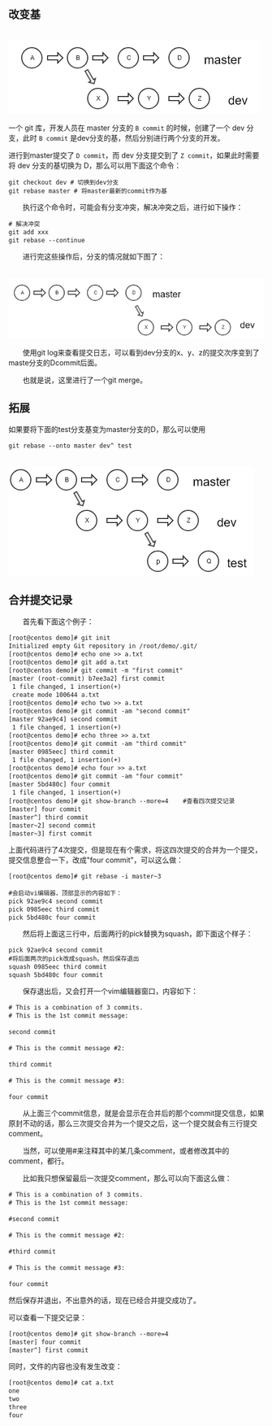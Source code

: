 ## 改变基

　　　　![img](images/848880-20180817223105670-1665528749.png)

一个 git 库，开发人员在 master 分支的 `B commit` 的时候，创建了一个 dev 分支，此时 `B commit` 是dev分支的基，然后分别进行两个分支的开发。

进行到master提交了 `D commit`，而 dev 分支提交到了 `Z commit`，如果此时需要将 dev 分支的基切换为 D，那么可以用下面这个命令：

```shell
git checkout dev # 切换到dev分支
git rebase master # 将master最新的commit作为基
```

　　执行这个命令时，可能会有分支冲突，解决冲突之后，进行如下操作：

```shell
# 解决冲突
git add xxx
git rebase --continue
```

　　进行完这些操作后，分支的情况就如下图了：

　　![img](images/848880-20180817223941735-800694204.png)

　　使用git log来查看提交日志，可以看到dev分支的x、y、z的提交次序变到了maste分支的Dcommit后面。

　　也就是说，这里进行了一个git merge。

 ## 拓展

如果要将下面的test分支基变为master分支的D，那么可以使用

```shell
git rebase --onto master dev^ test
```



　　 ![img](images/848880-20180817224714670-1499138597.png)

 

## 合并提交记录

　　首先看下面这个例子：

```shell
[root@centos demo]# git init
Initialized empty Git repository in /root/demo/.git/
[root@centos demo]# echo one >> a.txt
[root@centos demo]# git add a.txt
[root@centos demo]# git commit -m "first commit"
[master (root-commit) b7ee3a2] first commit
 1 file changed, 1 insertion(+)
 create mode 100644 a.txt
[root@centos demo]# echo two >> a.txt
[root@centos demo]# git commit -am "second commit"
[master 92ae9c4] second commit
 1 file changed, 1 insertion(+)
[root@centos demo]# echo three >> a.txt
[root@centos demo]# git commit -am "third commit"
[master 0985eec] third commit
 1 file changed, 1 insertion(+)
[root@centos demo]# echo four >> a.txt
[root@centos demo]# git commit -am "four commit"
[master 5bd480c] four commit
 1 file changed, 1 insertion(+)
[root@centos demo]# git show-branch --more=4    #查看四次提交记录
[master] four commit
[master^] third commit
[master~2] second commit
[master~3] first commit
```

上面代码进行了4次提交，但是现在有个需求，将这四次提交的合并为一个提交，提交信息整合一下，改成"four commit"，可以这么做：

```shell
[root@centos demo]# git rebase -i master~3
 
#会启动vi编辑器，顶部显示的内容如下：
pick 92ae9c4 second commit
pick 0985eec third commit
pick 5bd480c four commit
```

　　然后将上面这三行中，后面两行的pick替换为squash，即下面这个样子：

```
pick 92ae9c4 second commit
#将后面两次的pick改成squash，然后保存退出
squash 0985eec third commit
squash 5bd480c four commit
```

　　保存退出后，又会打开一个vim编辑器窗口，内容如下：

```
# This is a combination of 3 commits.
# This is the 1st commit message:
 
second commit
 
# This is the commit message #2:
 
third commit
 
# This is the commit message #3:
 
four commit
```

　　从上面三个commit信息，就是会显示在合并后的那个commit提交信息，如果原封不动的话，那么三次提交合并为一个提交之后，这一个提交就会有三行提交comment。

　　当然，可以使用#来注释其中的某几条comment，或者修改其中的comment，都行。

　　比如我只想保留最后一次提交comment，那么可以向下面这么做：

```
# This is a combination of 3 commits.
# This is the 1st commit message:
 
#second commit
 
# This is the commit message #2:
 
#third commit
 
# This is the commit message #3:
 
four commit
```

然后保存并退出，不出意外的话，现在已经合并提交成功了。

可以查看一下提交记录：

```
[root@centos demo]# git show-branch --more=4
[master] four commit
[master^] first commit
```

同时，文件的内容也没有发生改变：

```
[root@centos demo]# cat a.txt
one
two
three
four
```